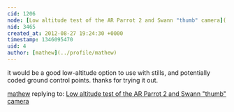 ```yaml
---
cid: 1206
node: [Low altitude test of the AR Parrot 2 and Swann "thumb" camera](../notes/patcoyle/8-26-2012/test-ar-parrot-2-tested-ar-parrot-2-and-swann-thumb-camera)
nid: 3465
created_at: 2012-08-27 19:24:30 +0000
timestamp: 1346095470
uid: 4
author: [mathew](../profile/mathew)
---
```


 it would be a good low-altitude option to use with stills, and potentially coded ground control points.  thanks for trying it out.

[mathew](../profile/mathew) replying to: [Low altitude test of the AR Parrot 2 and Swann "thumb" camera](../notes/patcoyle/8-26-2012/test-ar-parrot-2-tested-ar-parrot-2-and-swann-thumb-camera)

